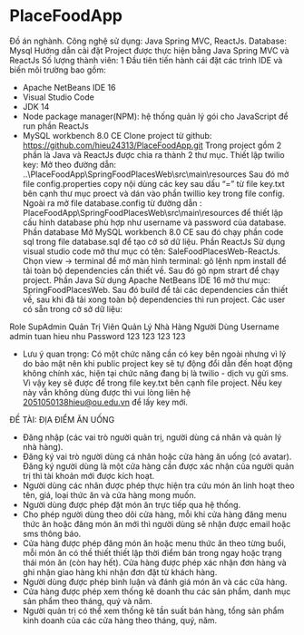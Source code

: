 # PlaceFoodApp
Đồ án nghành.
Công nghệ sử dụng: Java Spring MVC, ReactJs.
Database: Mysql
Hướng dẫn cài đặt
Project được thực hiện bằng Java Spring MVC và ReactJs
Số lượng thành viên: 1
Đầu tiên tiến hành cái đặt các trình IDE và biến môi trường bao gồm:
- Apache NetBeans IDE 16
- Visual Studio Code
- JDK 14
- Node package manager(NPM): hệ thống quản lý gói cho JavaScript để run phần ReactJs
- MySQL workbench 8.0 CE
Clone project từ github: https://github.com/hieu24313/PlaceFoodApp.git
Trong project gồm 2 phần là Java và ReactJs được chia ra thành 2 thư mục.
Thiết lập twilio key: 
Mở theo đường dẫn: ..\PlaceFoodApp\SpringFoodPlacesWeb\src\main\resources
Sau đó mở file config.properties copy nội dùng các key sau dấu “=” từ file key.txt bên cạnh thư mục proect và dán vào phần twillio key trong file config.
Ngoài ra mở file database.config từ đường dẫn : PlaceFoodApp\SpringFoodPlacesWeb\src\main\resources để thiết lập cấu hình database phù hợp như username và password của database.
Phần database 
Mở MySQL workbench 8.0 CE sau đó chạy phần code sql trong file database.sql để tạo cở sở dữ liệu.
Phần ReactJs
Sử dụng visual studio code mở thư mục có tên: SaleFoodPlacesWeb-ReactJs.
Chọn view -> terminal để mở màn hình terminal: gõ lệnh npm install để tải toàn bộ dependencies cần thiết về. Sau đó gõ npm strart để chạy project.
Phần Java
Sử dụng Apache NetBeans IDE 16 mở thư mục: SpringFoodPlacesWeb.
Sau đó build để tải các dependencies cần thiết về, sau khi đã tải xong toàn bộ dependencies thì run project.
Các user có sẵn trong cở sở dữ liệu:

Role	SupAdmin	Quản Trị Viên	Quản Lý Nhà Hàng	Người Dùng
Username	admin	tuan	hieu	nhu
Password	123	123	123	123

* Lưu ý quan trọng: 
Có một chức năng cần có key bên ngoài nhưng vì lý do bảo mật nên khi public project key sẽ tự động đổi dẫn đến hoạt động không chính xác, hiện tại chức năng đang bị là twilio - dịch vụ gửi sms. Vì vậy key sẽ được để trong file key.txt bên cạnh file project. Nếu key này vẫn không dùng được thì vui lòng liên hệ  2051050138hieu@ou.edu.vn để lấy key mới.



ĐỀ TÀI: ĐỊA ĐIỂM ĂN UỐNG
- Đăng nhập (các vai trò người quản trị, người dùng cá nhân và quản lý nhà hàng).
- Đăng ký vai trò người dùng cá nhân hoặc cửa hàng ăn uống (có avatar). Đăng ký 
người dùng là một cửa hàng cần được xác nhận của người quản trị thì tài khoản mới 
được kích hoạt.
- Người dùng các nhân được phép thực hiện tra cứu món ăn linh hoạt theo tên, giá, loại 
thức ăn và cửa hàng mong muốn.
- Người dùng được phép đặt món ăn trực tiếp qua hệ thống.
- Cho phép người dùng theo dõi cửa hàng, mỗi khi cửa hàng đăng menu thức ăn hoặc 
đăng món ăn mới thì người dùng sẽ nhận được email hoặc sms thông báo. 
- Cửa hàng được phép đăng món ăn hoặc menu thức ăn theo từng buổi, mỗi món ăn có 
thề thiết thiết lập thời điểm bán trong ngay hoặc trạng thái món ăn (còn hay hết). Cửa 
hàng được phép xác nhận đơn hàng và ghi nhận giao hàng khi nhận đơn đặt từ khách 
hàng.
- Người dùng được phép bình luận và đánh giá món ăn và các cửa hàng.
- Cửa hàng được phép xem thống kê doanh thu các sản phẩm, danh mục sản phẩm theo 
tháng, quý và năm.
- Người quản trị có thể xem thống kê tần suất bán hàng, tổng sản phẩm kinh doanh của 
các cửa hàng theo tháng, quý, năm.
